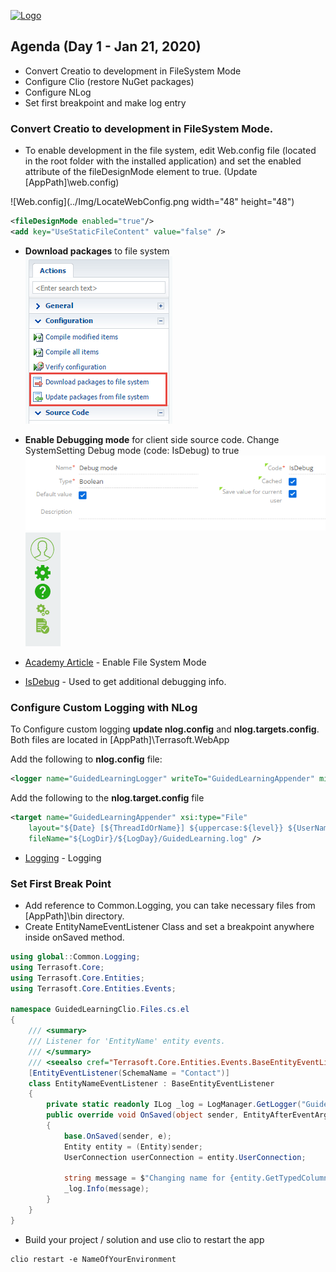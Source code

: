 [![Logo](https://www.creatio.com/sites/default/files/2019-10/creatio-main-logo.svg)](https://github.com/sindresorhus/awesome#readme)
## Agenda (Day 1 - Jan 21, 2020)
- Convert Creatio to development in FileSystem Mode
- Configure Clio (restore NuGet packages)
- Configure NLog
- Set first breakpoint and make log entry

### Convert Creatio to development in **FileSystem Mode**. 
- To enable development in the file system, edit Web.config file (located in the root folder with the installed application) and set the enabled attribute of the fileDesignMode element to true. (Update [AppPath]\web.config)

![Web.config](../Img/LocateWebConfig.png width="48" height="48")

```xml
<fileDesignMode enabled="true"/>
<add key="UseStaticFileContent" value="false" />
```


- **Download packages** to file system <br/>
![Download Packages To FileSystem](../Img/confguration_buttons.png)

- **Enable Debugging mode** for client side source code. Change SystemSetting Debug mode (code: IsDebug) to true<br/>
![EnableDebug](../Img/EnableDebug.png)
![IsDebug](../Img/IsDebug.png)
- [Academy Article](https://academy.creatio.com/documents/technic-sdk/7-15/introduction-9) - Enable File System Mode
- [IsDebug](https://academy.creatio.com/documents/technic-sdk/7-15/isdebug-mode) - Used to get additional debugging info.

### Configure Custom Logging with NLog
To Configure custom logging **update nlog.config** and **nlog.targets.config**. Both files are located in [AppPath]\Terrasoft.WebApp

Add the following to **nlog.config** file:
```xml
<logger name="GuidedLearningLogger" writeTo="GuidedLearningAppender" minlevel="Info" final="true" />
```

Add the following to the **nlog.target.config** file
```xml
<target name="GuidedLearningAppender" xsi:type="File"
	layout="${Date} [${ThreadIdOrName}] ${uppercase:${level}} ${UserName} ${MethodName} - ${Message}"
	fileName="${LogDir}/${LogDay}/GuidedLearning.log" />
```
- [Logging](https://academy.creatio.com/documents/technic-sdk/7-15/logging-creatio-nlog) - Logging

### Set First Break Point
- Add reference to Common.Logging, you can take necessary files from [AppPath]\bin directory.
- Create EntityNameEventListener Class and set a breakpoint anywhere inside onSaved method.
```C#
using global::Common.Logging;
using Terrasoft.Core;
using Terrasoft.Core.Entities;
using Terrasoft.Core.Entities.Events;

namespace GuidedLearningClio.Files.cs.el
{
    /// <summary>
    /// Listener for 'EntityName' entity events.
    /// </summary>
    /// <seealso cref="Terrasoft.Core.Entities.Events.BaseEntityEventListener" />
    [EntityEventListener(SchemaName = "Contact")]
    class EntityNameEventListener : BaseEntityEventListener
    {
        private static readonly ILog _log = LogManager.GetLogger("GuidedLearningLogger");
        public override void OnSaved(object sender, EntityAfterEventArgs e)
        {
            base.OnSaved(sender, e);
            Entity entity = (Entity)sender;
            UserConnection userConnection = entity.UserConnection;
            
            string message = $"Changing name for {entity.GetTypedColumnValue<string>("Name")}";
            _log.Info(message);
        }
    }
}
```
- Build your project / solution and use clio to restart the app
```text
clio restart -e NameOfYourEnvironment
```